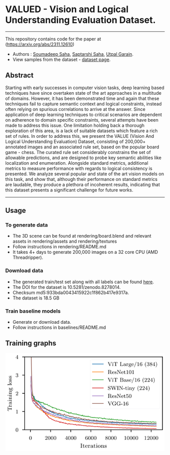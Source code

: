 # VALUED - Vision and Logical Understanding Evaluation Dataset.
---
This repository contains code for the paper at (https://arxiv.org/abs/2311.12610)
- Authors : [Soumadeep Saha](https://www.isical.ac.in/~soumadeep.saha_r), [Saptarshi Saha](https://openreview.net/profile?id=~Saptarshi_Saha1), [Utpal Garain](https://www.isical.ac.in/~utpal).
- View samples from the dataset - [dataset page](https://espressovi.github.io/VALUED).
## Abstract

Starting with early successes in computer vision tasks, deep learning based techniques have since overtaken state of the art approaches in a multitude of domains. However, it has been demonstrated time and again that these techniques fail to capture semantic context and logical constraints, instead often relying on spurious correlations to arrive at the answer. Since application of deep learning techniques to critical scenarios are dependent on adherence to domain specific constraints, several attempts have been made to address this issue. One limitation holding back a thorough exploration of this area, is a lack of suitable datasets which feature a rich set of rules. In order to address this, we present the VALUE (Vision And Logical Understanding Evaluation) Dataset, consisting of 200,000+ annotated images and an associated rule set, based on the popular board game - chess. The curated rule set considerably constrains the set of allowable predictions, and are designed to probe key semantic abilities like localization and enumeration. Alongside standard metrics, additional metrics to measure performance with regards to logical consistency is presented. We analyze several popular and state of the art vision models on this task, and show that, although their performance on standard metrics are laudable, they produce a plethora of incoherent results, indicating that this dataset presents a significant challenge for future works.

---

## Usage

### To generate data
  - The 3D scene can be found at rendering/board.blend and relevant assets in rendering/assets and rendering/textures
  - Follow instructions in rendering/README.md
  - It takes 4+ days to generate 200,000 images on a 32 core CPU (AMD Threadripper).

### Download data
  - The generated train/test set along with all labels can be found [here](https://zenodo.org/records/10607059).
  - The DOI for the dataset is 10.5281/zenodo.8278014.
  - Checksum md5:933bda0043415922c1f862b417e9317a.
  - The dataset is 18.5 GB

### Train baseline models
  - Generate or download data.
  - Follow instructions in baselines/README.md

## Training graphs
![training loss graph](./train.png)
